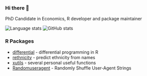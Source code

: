 ### Hi there 👋

PhD Candidate in Economics, R developer and package maintainer

![Language stats](https://github-readme-stats.vercel.app/api/top-langs/?username=fangzhou-xie&layout=compact&langs_count=8)
![GitHub stats](https://github-readme-stats.vercel.app/api?username=fangzhou-xie&show_icons=true&count_private=true)


### R Packages
- [differential](https://github.com/fangzhou-xie/differential) - differential programming in R
- [rethnicity](https://github.com/fangzhou-xie/rethnicity) - predict ethnicity from names 
- [xutils](https://github.com/fangzhou-xie/xutils) - several personal useful functions
- [Randomuseragent](https://github.com/fangzhou-xie/Randomuseragent) - Randomly Shuffle User-Agent Strings 
